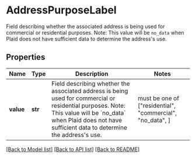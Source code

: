 # AddressPurposeLabel

Field describing whether the associated address is being used for commercial or residential purposes.  Note: This value will be `no_data` when Plaid does not have sufficient data to determine the address's use.

## Properties
Name | Type | Description | Notes
------------ | ------------- | ------------- | -------------
**value** | **str** | Field describing whether the associated address is being used for commercial or residential purposes.  Note: This value will be &#x60;no_data&#x60; when Plaid does not have sufficient data to determine the address&#39;s use. |  must be one of ["residential", "commercial", "no_data", ]

[[Back to Model list]](../README.md#documentation-for-models) [[Back to API list]](../README.md#documentation-for-api-endpoints) [[Back to README]](../README.md)


